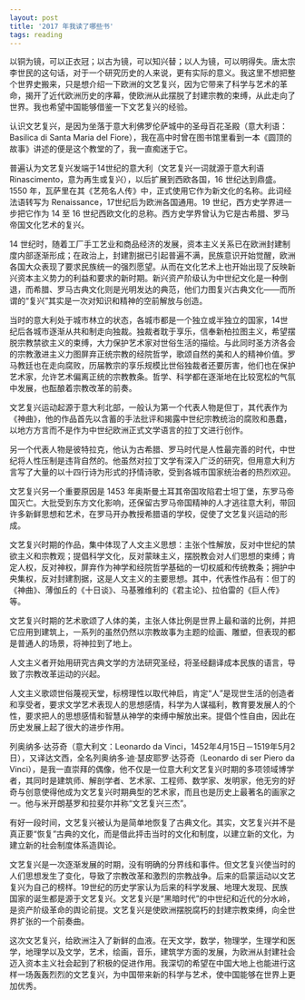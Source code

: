 ```yaml
---
layout: post
title: '2017 年我读了哪些书'
tags: reading
---
```


以铜为镜，可以正衣冠；以古为镜，可以知兴替；以人为镜，可以明得失。唐太宗李世民的这句话，对于一个研究历史的人来说，更有实际的意义。我这里不想把整个世界史搬来，只是想介绍一下欧洲的文艺复兴，因为它带来了科学与艺术的革命，揭开了近代欧洲历史的序幕，使欧洲从此摆脱了封建宗教的束缚，从此走向了世界。我也希望中国能够借鉴一下文艺复兴的经验。

认识文艺复兴，是因为坐落于意大利佛罗伦萨城中的圣母百花圣殿（意大利语：Basilica di Santa Maria del Fiore），我在高中时曾在图书馆里看到一本《圆顶的故事》讲述的便是这个教堂的了，我一直痴迷于它。

普遍认为文艺复兴发端于14世纪的意大利（文艺复兴一词就源于意大利语 Rinascimento，意为再生或复兴），以后扩展到西欧各国，16 世纪达到鼎盛。1550 年，瓦萨里在其《艺苑名人传》中，正式使用它作为新文化的名称。此词经法语转写为 Renaissance，17世纪后为欧洲各国通用。19 世纪，西方史学界进一步把它作为 14 至 16 世纪西欧文化的总称。西方史学界曾认为它是古希腊、罗马帝国文化艺术的复兴。

14 世纪时，随着工厂手工艺业和商品经济的发展，资本主义关系已在欧洲封建制度内部逐渐形成；在政治上，封建割据已引起普遍不满，民族意识开始觉醒，欧洲各国大众表现了要求民族统一的强烈愿望。从而在文化艺术上也开始出现了反映新兴资本主义势力的利益和要求的新时期。新兴资产阶级认为中世纪文化是一种倒退，而希腊、罗马古典文化则是光明发达的典范，他们力图复兴古典文化——而所谓的“复兴”其实是一次对知识和精神的空前解放与创造。

当时的意大利处于城市林立的状态，各城市都是一个独立或半独立的国家，14世纪后各城市逐渐从共和制走向独裁。独裁者耽于享乐，信奉新柏拉图主义，希望摆脱宗教禁欲主义的束缚，大力保护艺术家对世俗生活的描绘。与此同时圣方济各会的宗教激进主义力图屏弃正统宗教的经院哲学，歌颂自然的美和人的精神价值。罗马教廷也在走向腐败，历届教宗的享乐规模比世俗独裁者还要厉害，他们也在保护艺术家，允许艺术偏离正统的宗教教条。哲学、科学都在逐渐地在比较宽松的气氛中发展，也酝酿着宗教改革的前奏。

文艺复兴运动起源于意大利北部，一般认为第一个代表人物是但丁，其代表作为《神曲》，他的作品首先以含蓄的手法批评和揭露中世纪宗教统治的腐败和愚蠢，以地方方言而不是作为中世纪欧洲正式文学语言的拉丁文进行创作。

另一个代表人物是彼特拉克，他认为古希腊、罗马时代是人性最完善的时代，中世纪将人性压制是违背自然的。他虽然对拉丁文学有深入广泛的研究，但用意大利方言写了大量的以十四行诗为形式的抒情诗歌，受到各城市国家统治者的热烈欢迎。

文艺复兴另一个重要原因是 1453 年奥斯曼土耳其帝国攻陷君士坦丁堡，东罗马帝国灭亡。大批受到东方文化影响，还保留古罗马帝国精神的人才逃往意大利，带回许多新鲜思想和艺术，在罗马开办教授希腊语的学校，促使了文艺复兴运动的形成。

文艺复兴时期的作品，集中体现了人文主义思想：主张个性解放，反对中世纪的禁欲主义和宗教观；提倡科学文化，反对蒙昧主义，摆脱教会对人们思想的束缚；肯定人权，反对神权，屏弃作为神学和经院哲学基础的一切权威和传统教条；拥护中央集权，反对封建割据，这是人文主义的主要思想。其中，代表性作品有：但丁的《神曲》、薄伽丘的《十日谈》、马基雅维利的《君主论》、拉伯雷的《巨人传》等。

文艺复兴时期的艺术歌颂了人体的美，主张人体比例是世界上最和谐的比例，并把它应用到建筑上，一系列的虽然仍然以宗教故事为主题的绘画、雕塑，但表现的都是普通人的场景，将神拉到了地上。

人文主义者开始用研究古典文学的方法研究圣经，将圣经翻译成本民族的语言，导致了宗教改革运动的兴起。

人文主义歌颂世俗蔑视天堂，标榜理性以取代神启，肯定“人”是现世生活的创造者和享受者，要求文学艺术表现人的思想感情，科学为人谋福利，教育要发展人的个性，要求把人的思想感情和智慧从神学的束缚中解放出来。提倡个性自由，因此在历史发展上起了很大的进步作用。

列奥纳多·达芬奇（意大利文：Leonardo da Vinci，1452年4月15日－1519年5月2日），又译达文西，全名列奥纳多·迪·瑟皮耶罗·达芬奇（Leonardo di ser Piero da Vinci），是我一直崇拜的偶像，他不仅是一位意大利文艺复兴时期的多项领域博学者，其同时是建筑师、解剖学者、艺术家、工程师、数学家、发明家，他无穷的好奇与创意使得他成为文艺复兴时期典型的艺术家，而且也是历史上最著名的画家之一。他与米开朗基罗和拉斐尔并称“文艺复兴三杰”。

有好一段时间，文艺复兴被认为是简单地恢复了古典文化。其实，文艺复兴并不是真正要“恢复”古典的文化，而是借此抨击当时的文化和制度，以建立新的文化，为建立新的社会制度体系造舆论。

文艺复兴是一次逐渐发展的时期，没有明确的分界线和事件。但文艺复兴使当时的人们思想发生了变化，导致了宗教改革和激烈的宗教战争。后来的启蒙运动以文艺复兴为自己的榜样。19世纪的历史学家认为后来的科学发展、地理大发现、民族国家的诞生都是源于文艺复兴。文艺复兴是“黑暗时代”的中世纪和近代的分水岭，是资产阶级革命的舆论前提。文艺复兴是使欧洲摆脱腐朽的封建宗教束缚，向全世界扩张的一个前奏曲。

这次文艺复兴，给欧洲注入了新鲜的血液。在天文学，数学，物理学，生理学和医学，地理学以及文学，艺术，绘画，音乐，建筑学方面的发展，为欧洲从封建社会迈入资本主义社会起到了积极的促进作用。我深切的希望在中国大地上也能进行这样一场轰轰烈烈的文艺复兴，为中国带来新的科学与艺术，使中国能够在世界上更加优秀。
